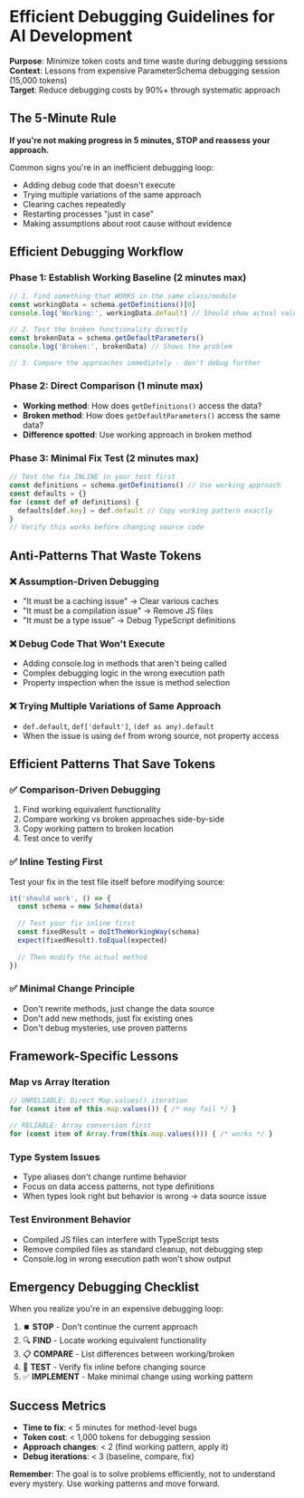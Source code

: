 # Efficient Debugging Guidelines for AI Development

**Purpose**: Minimize token costs and time waste during debugging sessions  
**Context**: Lessons from expensive ParameterSchema debugging session (15,000 tokens)  
**Target**: Reduce debugging costs by 90%+ through systematic approach

## The 5-Minute Rule
**If you're not making progress in 5 minutes, STOP and reassess your approach.**

Common signs you're in an inefficient debugging loop:
- Adding debug code that doesn't execute
- Trying multiple variations of the same approach  
- Clearing caches repeatedly
- Restarting processes "just in case"
- Making assumptions about root cause without evidence

## Efficient Debugging Workflow

### Phase 1: Establish Working Baseline (2 minutes max)
```typescript
// 1. Find something that WORKS in the same class/module
const workingData = schema.getDefinitions()[0]  
console.log('Working:', workingData.default) // Should show actual value

// 2. Test the broken functionality directly
const brokenData = schema.getDefaultParameters()
console.log('Broken:', brokenData) // Shows the problem

// 3. Compare the approaches immediately - don't debug further
```

### Phase 2: Direct Comparison (1 minute max)
- **Working method**: How does `getDefinitions()` access the data?
- **Broken method**: How does `getDefaultParameters()` access the same data?
- **Difference spotted**: Use working approach in broken method

### Phase 3: Minimal Fix Test (2 minutes max)
```typescript
// Test the fix INLINE in your test first
const definitions = schema.getDefinitions() // Use working approach
const defaults = {}
for (const def of definitions) {
  defaults[def.key] = def.default // Copy working pattern exactly
}
// Verify this works before changing source code
```

## Anti-Patterns That Waste Tokens

### ❌ **Assumption-Driven Debugging**
- "It must be a caching issue" → Clear various caches
- "It must be a compilation issue" → Remove JS files  
- "It must be a type issue" → Debug TypeScript definitions

### ❌ **Debug Code That Won't Execute**
- Adding console.log in methods that aren't being called
- Complex debugging logic in the wrong execution path
- Property inspection when the issue is method selection

### ❌ **Trying Multiple Variations of Same Approach**
- `def.default`, `def['default']`, `(def as any).default`
- When the issue is using `def` from wrong source, not property access

## Efficient Patterns That Save Tokens

### ✅ **Comparison-Driven Debugging**
1. Find working equivalent functionality
2. Compare working vs broken approaches side-by-side
3. Copy working pattern to broken location
4. Test once to verify

### ✅ **Inline Testing First**
Test your fix in the test file itself before modifying source:
```typescript
it('should work', () => {
  const schema = new Schema(data)
  
  // Test your fix inline first
  const fixedResult = doItTheWorkingWay(schema)
  expect(fixedResult).toEqual(expected)
  
  // Then modify the actual method
})
```

### ✅ **Minimal Change Principle**
- Don't rewrite methods, just change the data source
- Don't add new methods, just fix existing ones  
- Don't debug mysteries, use proven patterns

## Framework-Specific Lessons

### Map vs Array Iteration
```typescript
// UNRELIABLE: Direct Map.values() iteration
for (const item of this.map.values()) { /* may fail */ }

// RELIABLE: Array conversion first  
for (const item of Array.from(this.map.values())) { /* works */ }
```

### Type System Issues
- Type aliases don't change runtime behavior
- Focus on data access patterns, not type definitions
- When types look right but behavior is wrong → data source issue

### Test Environment Behavior
- Compiled JS files can interfere with TypeScript tests
- Remove compiled files as standard cleanup, not debugging step
- Console.log in wrong execution path won't show output

## Emergency Debugging Checklist

When you realize you're in an expensive debugging loop:

1. ⏹️ **STOP** - Don't continue the current approach
2. 🔍 **FIND** - Locate working equivalent functionality  
3. 📋 **COMPARE** - List differences between working/broken
4. 🧪 **TEST** - Verify fix inline before changing source
5. ✅ **IMPLEMENT** - Make minimal change using working pattern

## Success Metrics
- **Time to fix**: < 5 minutes for method-level bugs
- **Token cost**: < 1,000 tokens for debugging session
- **Approach changes**: < 2 (find working pattern, apply it)
- **Debug iterations**: < 3 (baseline, compare, fix)

**Remember**: The goal is to solve problems efficiently, not to understand every mystery. Use working patterns and move forward.